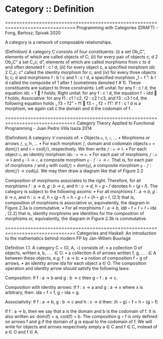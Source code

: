 # Category :: Definition

===============================================================================
Programming with Categories (DRAFT) - Fong, Bartosz, Spivak 2020

A category is a network of composable relationships.

(Definition)
A category C consists of four constituents:
(i) a set Ob„C”, elements of which are called objects of C;
(ii) for every pair of objects c; d 2 Ob„C” a set C„c; d”, elements of which are called
morphisms from c to d and often denoted f : c ! d;
(iii) for every object c, a specified morphism idc 2 C„c; c” called the identity morphism
for c; and
(iv) for every three objects b; c; d and morphisms f : b ! c and 1 : c ! d, a specified
morphism „1 ◦ f ”: b ! d called the composite of 1 after f (sometimes denoted
f # 1).
These constituents are subject to three constraints:
Left unital: for any f : c ! d, the equation idc ◦ f  f holds;
Right unital: for any f : c ! d, the equation f ◦ idd  f holds;
Associative: for any f1 : c1 ! c2, f2 : c2 ! c3, and f3 : c3 ! c4, the following
equation holds
„ f3 ◦ f2” ◦ f1  f3 ◦ „ f2 ◦ f1”:
If f : c ! d is a morphism, we again call c the domain and d the codomain of f .




===============================================================================
Category Theory Applied to Functional Programming - Juan Pedro Villa Isaza 2014

(Definition) A category 𝒞 consists of:
• Objects 𝑎, 𝑏, 𝑐, ...
• Morphisms or arrows 𝑓, 𝑔, ℎ, ...
• For each morphism 𝑓, domain and codomain objects 𝑎 = dom(𝑓) and
𝑏 = cod(𝑓), respectively. We then write 𝑓 ∶ 𝑎 → 𝑏.
• For each object 𝑎, an identity morphism id𝑎 ∶ 𝑎 → 𝑎.
• For each pair of morphisms 𝑓 ∶ 𝑎 → 𝑏 and 𝑔 ∶ 𝑏 → 𝑐, a composite
morphism 𝑔 ∘ 𝑓 ∶ 𝑎 → 𝑐. That is, for each pair of morphisms 𝑓 and
𝑔 with cod(𝑓) = dom(𝑔), a composite morphism 𝑔 ∘ 𝑓 ∶ dom(𝑓) →
cod(𝑔). We may then draw a diagram like that of Figure 2.2

Composition of morphisms associates to the right. Therefore, for all
morphisms 𝑓 ∶ 𝑎 → 𝑏, 𝑔 ∶ 𝑏 → 𝑐, and ℎ ∶ 𝑐 → 𝑑, ℎ ∘ 𝑔 ∘ 𝑓 denotes
ℎ ∘ (𝑔 ∘ 𝑓).
The category is subject to the following axioms:
• For all morphisms 𝑓 ∶ 𝑎 → 𝑏, 𝑔 ∶ 𝑏 → 𝑐, and ℎ ∶ 𝑐 → 𝑑,
ℎ ∘ (𝑔 ∘ 𝑓) = ℎ ∘ 𝑔 ∘ 𝑓 = (ℎ ∘ 𝑔) ∘ 𝑓, (2.1)
that is, composition of morphisms is associative or, equivalently, the
diagram in Figure 2.3a is commutative.
• For all morphisms 𝑓 ∶ 𝑎 → 𝑏,
id𝑏 ∘ 𝑓 = 𝑓 = 𝑓 ∘ id𝑎 , (2.2)
that is, identity morphisms are identities for the composition of morphisms or, equivalently, the diagram in Figure 2.3b is commutative.

===============================================================================
Categories and Haskell: An introduction to the mathematics behind modern FP
by Jan-Willem Buurlage

Definition 1.1. A category C = (O, A, ◦) consists of:
• a collection O of objects, written a, b, . . . ∈ O.
• a collection A of arrows written f, g, . . . ∈ A between these objects, e.g. f : a →
b.
• a notion of composition f ◦ g of arrows.
• an identity arrow ida for each object a ∈ O.
The composition operation and identity arrow should satisfy the following laws:

Composition: If f : a → b and g : b → c then g ◦ f : a → c.

Composition with identity arrows: If f : x → a and g : a → x where x is arbitrary,
then:
ida ◦ f = f, g ◦ ida = g.

Associativity: If f : a → b, g : b → c and h : c → d then:
(h ◦ g) ◦ f = h ◦ (g ◦ f)

If f : a → b, then we say that a is the domain and b is the codomain of f. It is also
written as:
dom(f) = a, cod(f) = b.
The composition g ◦ f is only defined on arrows f and g if the domain of g is equal
to the codomain of f.
We will write for objects and arrows respectively simply a ∈ C and f ∈ C, instead
of a ∈ O and f ∈ A.
